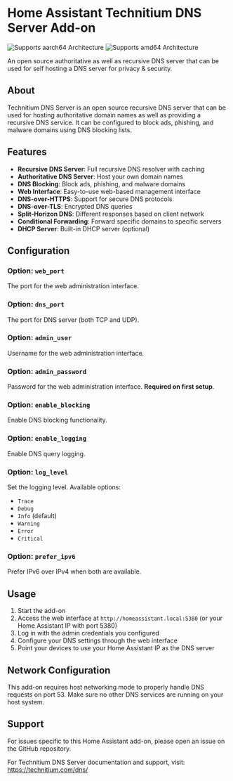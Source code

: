 # Home Assistant Technitium DNS Server Add-on

![Supports aarch64 Architecture][aarch64-shield] ![Supports amd64 Architecture][amd64-shield]

An open source authoritative as well as recursive DNS server that can be used for self hosting a DNS server for privacy & security.

## About

Technitium DNS Server is an open source recursive DNS server that can be used for hosting authoritative domain names as well as providing a recursive DNS service. It can be configured to block ads, phishing, and malware domains using DNS blocking lists.

## Features

- **Recursive DNS Server**: Full recursive DNS resolver with caching
- **Authoritative DNS Server**: Host your own domain names
- **DNS Blocking**: Block ads, phishing, and malware domains
- **Web Interface**: Easy-to-use web-based management interface
- **DNS-over-HTTPS**: Support for secure DNS protocols
- **DNS-over-TLS**: Encrypted DNS queries
- **Split-Horizon DNS**: Different responses based on client network
- **Conditional Forwarding**: Forward specific domains to specific servers
- **DHCP Server**: Built-in DHCP server (optional)

## Configuration

### Option: `web_port`

The port for the web administration interface.

### Option: `dns_port`

The port for DNS server (both TCP and UDP).

### Option: `admin_user`

Username for the web administration interface.

### Option: `admin_password`

Password for the web administration interface. **Required on first setup**.

### Option: `enable_blocking`

Enable DNS blocking functionality.

### Option: `enable_logging`

Enable DNS query logging.

### Option: `log_level`

Set the logging level. Available options:
- `Trace`
- `Debug`
- `Info` (default)
- `Warning`
- `Error`
- `Critical`

### Option: `prefer_ipv6`

Prefer IPv6 over IPv4 when both are available.

## Usage

1. Start the add-on
2. Access the web interface at `http://homeassistant.local:5380` (or your Home Assistant IP with port 5380)
3. Log in with the admin credentials you configured
4. Configure your DNS settings through the web interface
5. Point your devices to use your Home Assistant IP as the DNS server

## Network Configuration

This add-on requires host networking mode to properly handle DNS requests on port 53. Make sure no other DNS services are running on your host system.

## Support

For issues specific to this Home Assistant add-on, please open an issue on the GitHub repository.

For Technitium DNS Server documentation and support, visit: https://technitium.com/dns/

[aarch64-shield]: https://img.shields.io/badge/aarch64-yes-green.svg
[amd64-shield]: https://img.shields.io/badge/amd64-yes-green.svg